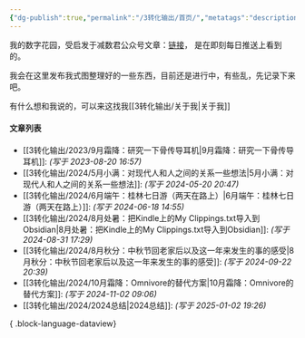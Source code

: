 ```yaml
---
{"dg-publish":true,"permalink":"/3转化输出/首页/","metatags":"description","hide":true,"tags":["gardenEntry"],"noteIcon":"1","created":"2024-07-31T16:28","updated":"2025-09-13T09:29"}
---
```


我的数字花园，受启发于减数君公众号文章：[链接](https://mp.weixin.qq.com/s/pvlfp59XjqftyJVPbEA4tA)， 是在即刻每日推送上看到的。

我会在这里发布我式图整理好的一些东西，目前还是进行中，有些乱，先记录下来吧。

有什么想和我说的，可以来这找我[[3转化输出/关于我\|关于我]]

#### 文章列表
- [[3转化输出/2023/9月霜降：研究一下骨传导耳机\|9月霜降：研究一下骨传导耳机]]:  _(写于 2023-08-20 16:57)_
- [[3转化输出/2024/5月小满：对现代人和人之间的关系一些想法\|5月小满：对现代人和人之间的关系一些想法]]:  _(写于 2024-05-20 20:47)_
- [[3转化输出/2024/6月端午：桂林七日游（两天在路上）\|6月端午：桂林七日游（两天在路上）]]:  _(写于 2024-06-18 14:55)_
- [[3转化输出/2024/8月处暑：把Kindle上的My Clippings.txt导入到Obsidian\|8月处暑：把Kindle上的My Clippings.txt导入到Obsidian]]:  _(写于 2024-08-31 17:29)_
- [[3转化输出/2024/8月秋分：中秋节回老家后以及这一年来发生的事的感受\|8月秋分：中秋节回老家后以及这一年来发生的事的感受]]:  _(写于 2024-09-22 20:39)_
- [[3转化输出/2024/10月霜降：Omnivore的替代方案\|10月霜降：Omnivore的替代方案]]:  _(写于 2024-11-02 09:06)_
- [[3转化输出/2024/2024总结\|2024总结]]:  _(写于 2025-01-02 19:26)_

{ .block-language-dataview}
